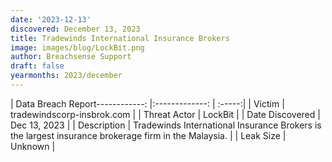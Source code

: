 ```yaml
---
date: '2023-12-13'
discovered: December 13, 2023
title: Tradewinds International Insurance Brokers
image: images/blog/LockBit.png
author: Breachsense Support
draft: false
yearmonths: 2023/december
---
```


| Data Breach Report------------:     |:-------------:    | :-----:|
| Victim      | tradewindscorp-insbrok.com      | 
| Threat Actor      | LockBit      | 
| Date Discovered      | Dec 13, 2023      | 
| Description      | Tradewinds International Insurance Brokers is the largest insurance brokerage firm in the Malaysia.      | 
| Leak Size      | Unknown      | 


